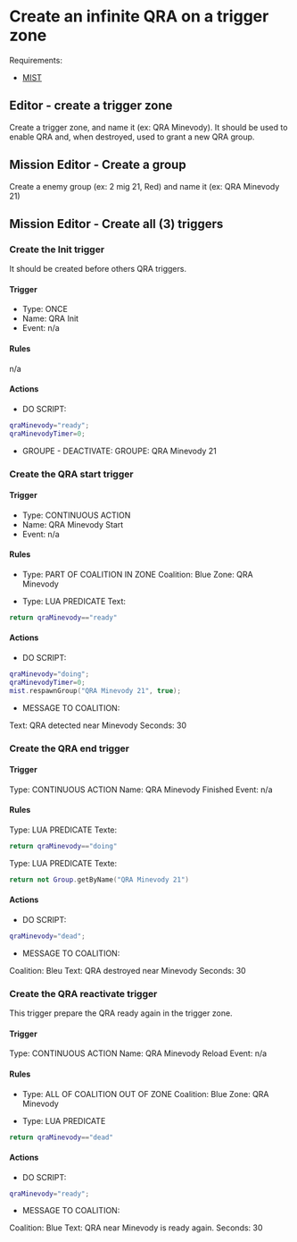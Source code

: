 
# Create an infinite QRA on a trigger zone

Requirements:
- [MIST](https://github.com/mrSkortch/MissionScriptingTools)

## Editor - create a trigger zone

Create a trigger zone, and name it (ex: QRA Minevody). It should be used to enable QRA and, when destroyed, used to grant a new QRA group.

## Mission Editor - Create a group

Create a enemy group (ex: 2 mig 21, Red) and name it (ex: QRA Minevody 21)

## Mission Editor - Create all (3) triggers

### Create the Init trigger

It should be created before others QRA triggers.

#### Trigger
* Type: ONCE
* Name: QRA Init
* Event: n/a

#### Rules

n/a

#### Actions

* DO SCRIPT:

```lua
qraMinevody="ready";
qraMinevodyTimer=0;
```

* GROUPE - DEACTIVATE:
  GROUPE: QRA Minevody 21

### Create the QRA start trigger

#### Trigger
* Type: CONTINUOUS ACTION
* Name: QRA Minevody Start
* Event: n/a

#### Rules

* Type: PART OF COALITION IN ZONE
  Coalition: Blue
  Zone: QRA Minevody

* Type: LUA PREDICATE
  Text:
```lua
return qraMinevody=="ready"
```

#### Actions

* DO SCRIPT:

```lua
qraMinevody="doing";
qraMinevodyTimer=0;
mist.respawnGroup("QRA Minevody 21", true);
```

* MESSAGE TO COALITION:

Text: QRA detected near Minevody
Seconds: 30

### Create the QRA end trigger

#### Trigger
Type: CONTINUOUS ACTION
Name: QRA Minevody Finished
Event: n/a

#### Rules

Type: LUA PREDICATE
Texte:

```lua
return qraMinevody=="doing"
```

Type: LUA PREDICATE
Texte:

```lua
return not Group.getByName("QRA Minevody 21")
```

#### Actions

* DO SCRIPT:

```lua
qraMinevody="dead";
```

* MESSAGE TO COALITION:

Coalition: Bleu
Text: QRA destroyed near Minevody 
Seconds: 30

### Create the QRA reactivate trigger

This trigger prepare the QRA ready again in the trigger zone.

#### Trigger
Type: CONTINUOUS ACTION
Name: QRA Minevody Reload
Event: n/a

#### Rules

* Type: ALL OF COALITION OUT OF ZONE
Coalition: Blue
Zone: QRA Minevody

* Type: LUA PREDICATE
```lua
return qraMinevody=="dead"
```

#### Actions

* DO SCRIPT:

```lua
qraMinevody="ready";
```

* MESSAGE TO COALITION:

Coalition: Blue
Text: QRA near Minevody is ready again.
Seconds: 30
